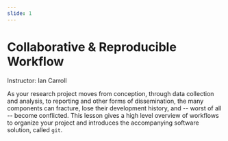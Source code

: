 ```yaml
---
slide: 1
---
```


# Collaborative & Reproducible Workflow

Instructor: Ian Carroll

As your research project moves from conception, through data collection and analysis, to reporting and other forms of dissemination, the many components can fracture, lose their development history, and -- worst of all -- become conflicted. This lesson gives a high level overview of workflows to organize your project and introduces the accompanying software solution, called `git`.
